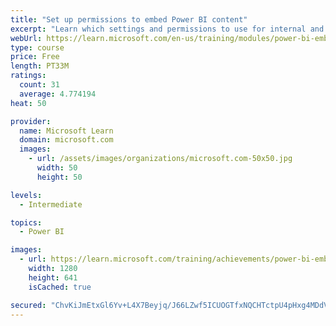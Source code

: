 ```yaml
---
title: "Set up permissions to embed Power BI content"
excerpt: "Learn which settings and permissions to use for internal and external users of your app with embedded Power BI content."
webUrl: https://learn.microsoft.com/en-us/training/modules/power-bi-embedded-permissions-content/
type: course
price: Free
length: PT33M
ratings:
  count: 31
  average: 4.774194
heat: 50

provider:
  name: Microsoft Learn
  domain: microsoft.com
  images:
    - url: /assets/images/organizations/microsoft.com-50x50.jpg
      width: 50
      height: 50

levels:
  - Intermediate

topics:
  - Power BI

images:
  - url: https://learn.microsoft.com/training/achievements/power-bi-embedded-permissions-content-social.png
    width: 1280
    height: 641
    isCached: true

secured: "ChvKiJmEtxGl6Yv+L4X7Beyjq/J66LZwf5ICUOGTfxNQCHTctpU4pHxg4MDdVYoHXDalARYITz4x88sJIlq1yQEjiOTulvHmOQd9hSqETaVGSrh98Z3VGR6krZ4XZJ7ml09LSTRXEODmGfgiTFVWGkwE7/Fa5AnCTn/5WXXTfvYd0X7sK+gayaH4aRizkrS+bqzf1j3Tl471vihHGyd8JIOGyS868eGTZAXk+uTVeP9Itlkx1c/8amE1i5BFc5iKttb3l+mHHn50RZsSuKq0BCBN/o0n+PEuMmBqn29jAMDyqYdFKb55g6x9inrVztPa5+tRXiuiYIPvPDQ0CLitzIlz252FArUfdA5X30jRCATU2T6mjcjKDFkKHJikgYe1UdMgdM2OxA4ajcVjWo3d+be3U54K+WZpIW2mEWbhKhU=;NhTFdz93xr/NPnxVTM9AXQ=="
---
```


